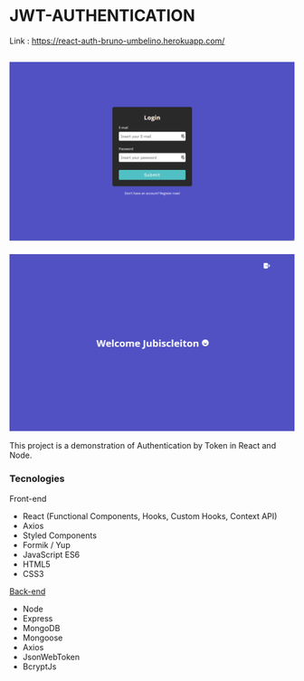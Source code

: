 # JWT-AUTHENTICATION

Link : https://react-auth-bruno-umbelino.herokuapp.com/

![Login screen](https://github.com/BrunoUmbelino/react-auth/blob/main/github-img/auth-token-login-page.PNG)
---
![Main screen](https://github.com/BrunoUmbelino/react-auth/blob/main/github-img/auth-token-main-page.PNG)


This project is a demonstration of Authentication by Token in React and Node. 

### Tecnologies

Front-end
* React (Functional Components, Hooks, Custom Hooks, Context API)
* Axios
* Styled Components
* Formik / Yup
* JavaScript ES6
* HTML5
* CSS3

[Back-end](https://github.com/BrunoUmbelino/node-auth)
* Node
* Express
* MongoDB
* Mongoose
* Axios
* JsonWebToken
* BcryptJs

